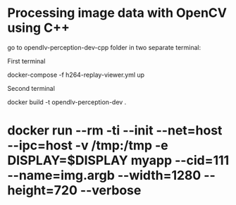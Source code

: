 # Processing image data with OpenCV using C++
go to opendlv-perception-dev-cpp folder in two separate terminal:

First terminal

docker-compose -f h264-replay-viewer.yml up

Second terminal

docker build -t opendlv-perception-dev .

# docker run --rm -ti --init --net=host --ipc=host -v /tmp:/tmp -e DISPLAY=$DISPLAY myapp --cid=111 --name=img.argb --width=1280 --height=720 --verbose

